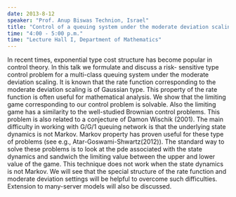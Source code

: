 ```yaml
---
date: 2013-8-12
speaker: "Prof. Anup Biswas Technion, Israel"
title: "Control of a queuing system under the moderate deviation scaling"
time: "4:00 - 5:00 p.m." 
time: "Lecture Hall I, Department of Mathematics"
---
```

In recent times, exponential type cost structure has become popular in control theory. In this talk we formulate and discuss a risk- sensitive type control problem for a multi-class queuing system under the moderate deviation scaling. It is known that the rate function corresponding to the moderate deviation scaling is of Gaussian type. This property of the rate function is often useful for mathematical analysis. We show that the limiting game corresponding to our control problem is solvable. Also the limiting game has a similarity to the well-studied Brownian control problems. This problem is also related to a conjecture of Damon Wischik (2001). The main difficulty in working with G/G/1 queuing network is that the underlying state dynamics is not Markov. Markov property has proven useful for these type of problems (see e.g., Atar-Goswami-Shwartz(2012)). The standard way to solve these problems is to look at the pde associated with the state dynamics and sandwich the limiting value between the upper and lower value of the game. This technique does not work when the state dynamics is not Markov. We will see that the special structure of the rate function and moderate deviation settings will be helpful to overcome such difficulties. Extension to many-server models will also be discussed.
